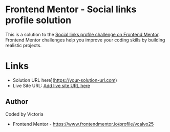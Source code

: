 # Frontend Mentor - Social links profile solution
This is a solution to the [Social links profile challenge on Frontend Mentor](https://www.frontendmentor.io/challenges/social-links-profile-UG32l9m6dQ). Frontend Mentor challenges help you improve your coding skills by building realistic projects.

# Links
- Solution URL here](https://your-solution-url.com)
- Live Site URL: [Add live site URL here](https://your-live-site-url.com)

## Author
Coded by Victoria
- Frontend Mentor - https://www.frontendmentor.io/profile/vcalvo25
